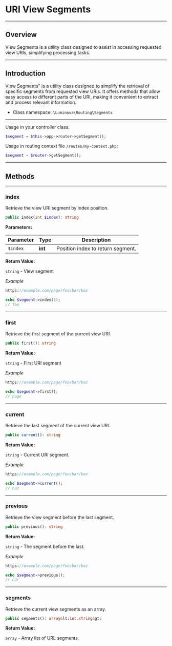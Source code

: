 # URI View Segments

***

## Overview

View Segments is a utility class designed to assist in accessing requested view URIs, simplifying processing tasks.

***

## Introduction

View Segments" is a utility class designed to simplify the retrieval of specific segments from requested view URIs. It offers methods that allow easy access to different parts of the URI, making it convenient to extract and process relevant information.

* Class namespace: `\Luminova\Routing\Segments`

***

Usage in your controller class.

```php
$segment = $this->app->router->getSegment();
```

Usage in routing context file `/routes/my-context.php`;

```php
$segment = $router->getSegment();
```

***

## Methods

***

### index

Retrieve the view URI segment by index position.

```php
public index(int $index): string
```

**Parameters:**

| Parameter | Type | Description |
|-----------|------|-------------|
| `$index` | **int** | Position index to return segment. |

**Return Value:**

`string` - View segment

*Example*

```php 
https://example.com/page/foo/bar/baz

echo $segment->index(1);
// foo
```

***

### first

Retrieve the first segment of the current view URI.

```php
public first(): string
```

**Return Value:**

`string` - First URI segment

*Example*

```php 
https://example.com/page/foo/bar/baz

echo $segment->first();
// page
```

***

### current

Retrieve the last segment of the current view URI.

```php
public current(): string
```

**Return Value:**

`string` - Current URI segment.

*Example*

```php 
https://example.com/page/foo/bar/baz

echo $segment->current();
// baz
```

***

### previous

Retrieve the view segment before the last segment.

```php
public previous(): string
```

**Return Value:**

`string` - The segment before the last.

*Example*

```php 
https://example.com/page/foo/bar/baz

echo $segment->previous();
// bar
```

***

### segments

Retrieve the current view segments as an array.

```php
public segments(): array&lt;int,string&gt;
```

**Return Value:**

`array` - Array list of URL segments.